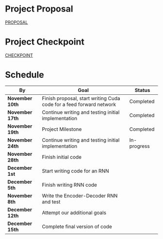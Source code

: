 # Project Proposal
[PROPOSAL](https://mattslipari.github.io/CudaEncoderDecoder/proposal)

# Project Checkpoint
[CHECKPOINT](https://mattslipari.github.io/CudaEncoderDecoder/checkpoint)

# Schedule

**By** | **Goal** | **Status** |
---| ---| ---|
**November 10th** | Finish proposal, start writing Cuda code for a feed forward network | Completed |
**November 17th** | Continue writing and testing initial implementation | Completed |
**November 19th** | Project Milestone | Completed |
**November 24th** | Continue writing and testing initial implementation|  In-progress |
**November 28th** | Finish initial code |  |
**December 1st**  | Start writing code for an RNN  |  |
**December 5th** | Finish writing RNN code |  |
**November 8th** | Write the Encoder-Decoder RNN and test |  |
**December 12th** | Attempt our additional goals |  |
**December 15th**  | Complete final version of code |  |

